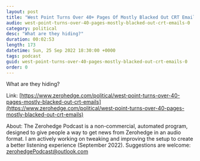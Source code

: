 ```yaml
---
layout: post
title: "West Point Turns Over 40+ Pages Of Mostly Blacked Out CRT Emails"
audio: west-point-turns-over-40-pages-mostly-blacked-out-crt-emails-0
category: political
desc: "What are they hiding?"
duration: 00:02:53
length: 173
datetime: Sun, 25 Sep 2022 18:30:00 +0000
tags: podcast
guid: west-point-turns-over-40-pages-mostly-blacked-out-crt-emails-0
order: 0
---
```

What are they hiding?

Link: [https://www.zerohedge.com/political/west-point-turns-over-40-pages-mostly-blacked-out-crt-emails](https://www.zerohedge.com/political/west-point-turns-over-40-pages-mostly-blacked-out-crt-emails)

About: The Zerohedge Podcast is a non-commercial, automated program, designed to give people a way to get news from Zerohedge in an audio format.  I am actively working on tweaking and improving the setup to create a better listening experience (September 2022).  Suggestions are welcome: [zerohedgePodcast@outlook.com](mailto:zerohedgePodcast@outlook.com)